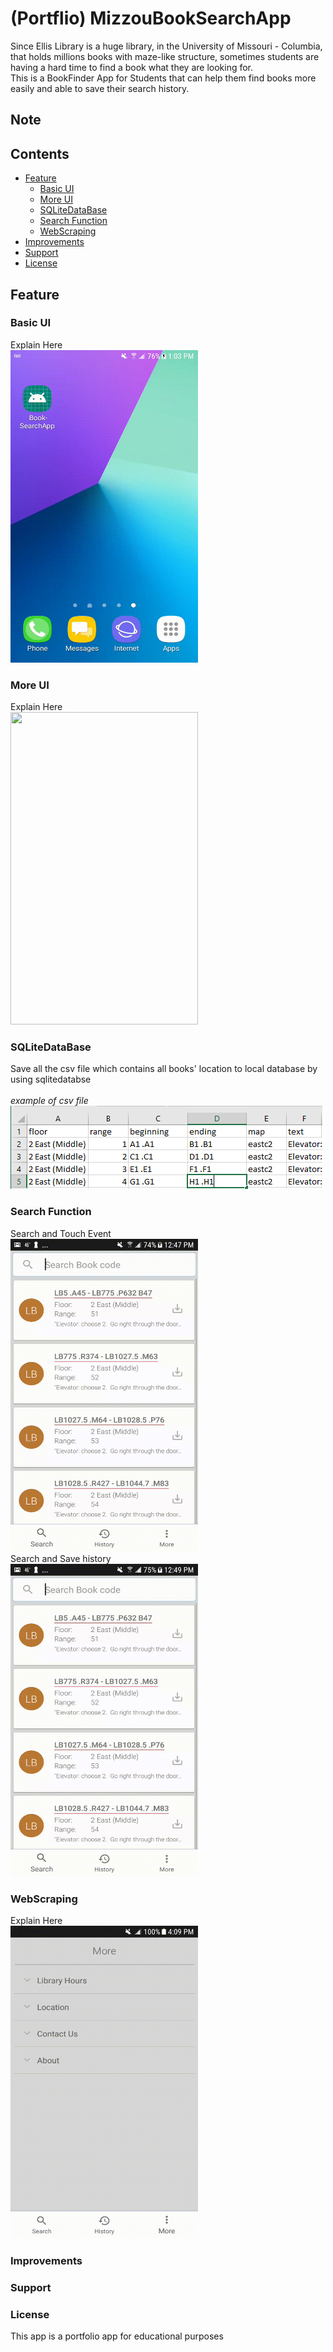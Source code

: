 # (Portflio) MizzouBookSearchApp
Since Ellis Library is a huge library, in the University of Missouri - Columbia, that holds millions books with maze-like structure, sometimes students are having a hard time to find a book what they are looking for.<br>
This is a BookFinder App for Students that can help them find books more easily and able to save their search history.

## Note


## Contents
- [Feature](#feature)
  - [Basic UI](#basic-ui)
  - [More UI](#more-ui)
  - [SQLiteDataBase](#sqlitedatabase)
  - [Search Function](#search-function)
  - [WebScraping](#webscraping)
- [Improvements](#improvements)
- [Support](#support)
- [License](#license)

## Feature
  ### Basic UI<br>
  Explain Here<br>
  <img src="screenshots/basicui.gif" width="300" height="500" /> <br>
  ### More UI<br>
  Explain Here<br>
  <img src="screenshots/moreui.gif" width="300" height="500" /> <br>

  ### SQLiteDataBase<br>
  Save all the csv file which contains all books' location to local database by using sqlitedatabse<br>
  <br>*example of csv file* <br> <img src="screenshots/csvexample.PNG"/> <br>
  ### Search Function<br>
  Search and Touch Event <br>
  <img src="screenshots/searchandtouchevent.gif" width="300" height="500" /> <br>
  Search and Save history <br>
  <img src="screenshots/searchandsavehistory.gif" width="300" height="500" /> <br>

  ### WebScraping<br>
  Explain Here<br>
  <img src="screenshots/wepscraping.gif" width="300" height="500" /> <br>
### Improvements

### Support

### License
This app is a portfolio app for educational purposes
